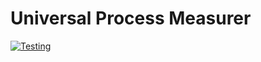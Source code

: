 # Universal Process Measurer
[![Testing](https://github.com/Universal-Packages/universal-process-measurer/actions/workflows/testing.yml/badge.svg)](https://github.com/Universal-Packages/universal-process-measurer/actions/workflows/testing.yml)